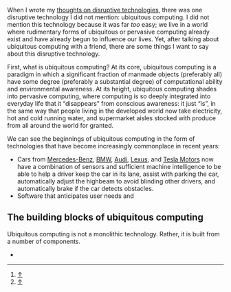 <p class="lede">When I wrote my <a href="http://lucasktlee.com/2015/05/03/thoughts-on-disruptive-technologies-2015/">thoughts on disruptive technologies</a>, there was one disruptive technology I did not mention: ubiquitous computing. I did not mention this technology because it was far <em>too</em> easy; we live in a world where rudimentary forms of ubiquitous or pervasive computing already exist and have already begun to influence our lives. Yet, after talking about ubiquitous computing with a friend, there are some things I want to say about this disruptive technology.</p>

First, what is ubiquitous computing? At its core, ubiquitous computing is a paradigm in which a significant fraction of manmade objects (preferably all) have some degree (preferably a substantial degree) of computational ability and environmental awareness. At its height, ubiquitous computing shades into pervasive computing, where computing is so deeply integrated into everyday life that it “disappears” from conscious awareness: it just “is”, in the same way that people living in the developed world now take electricity, hot and cold running water, and supermarket aisles stocked with produce from all around the world for granted. 

We can see the beginnings of ubiquitous computing in the form of technologies that have become increasingly commonplace in recent years: 

* Cars from [Mercedes-Benz](http://www.mbusa.com/), [BMW](http://www.bmw.com/), [Audi](http://audiusa.com/), [Lexus](http://www.lexus.com/), and [Tesla Motors](http://www.teslamotors.com/) now have a combination of sensors and sufficient machine intelligence to be able to help a driver keep the car in its lane, assist with parking the car, automatically adjust the highbeam to avoid blinding other drivers, and automatically brake if the car detects obstacles. 
* Software that anticipates user needs and 

## The building blocks of ubiquitous computing

Ubiquitous computing is not a monolithic technology. Rather, it is built from a number of components. 

* 

<div class="footnotes">
    <hr class="w-50" />
    <ol>
        <li id="fn01"> <a href="#fref01">&#8593;</a></li>
        <li id="fn02"> <a href="#fref02">&#8593;</a></li>
    </ol>
</div>